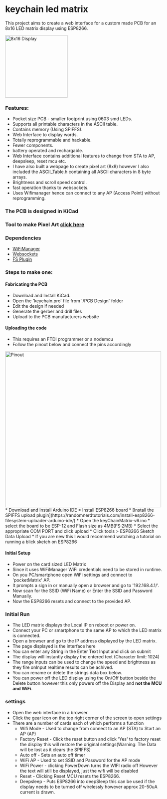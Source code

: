 # keychain led matrix
This project aims to create a web interface for a custom made PCB for an 8x16 LED matrix display using ESP8266.

<img src="https://raw.githubusercontent.com/Prateek7805/keychain_led_matrix/main/keyChain.jpg" alt="8x16 Display" width="200" height="auto"/>

### Features: ###
* Pocket size PCB - smaller footprint using 0603 smd LEDs.
* Supports all printable characters in the ASCII table.
* Contains memory (Using SPIFFS).
* Web Interface to display words.
* Totally reprogrammable and hackable.
* Fewer components.
* battery operated and rechargable.
* Web Interface contains additional features to change from STA to AP, deepsleep, reset mcu etc.
* I have also built a webpage to create pixel art (8x8) however I also included the ASCII_Table.h containing all ASCII characters in 8 byte arrays.
* Brightness and scroll speed control.
* fast operation thanks to websockets.
* Uses Wifimanager hence can connect to any AP (Access Point) without reprogramming.

### The PCB is designed in KiCad ###

### Tool to make Pixel Art [click here](https://leddots.000webhostapp.com/)

### Dependencies ###
* [WiFiManager](https://github.com/tzapu/WiFiManager)
* [Websockets](https://github.com/Links2004/arduinoWebSockets)
* [FS Plugin](https://github.com/esp8266/arduino-esp8266fs-plugin/releases)

### Steps to make one: ###

#### Fabricating the PCB ####
* Download and Install KiCad.
* Open the 'keychain.pro' file from '/PCB Design' folder
* Edit the design if needed
* Generate the gerber and drill files
* Upload to the PCB manufacturers website

#### Uploading the code ####
* This requires an FTDI programmer or a nodemcu
* Follow the pinout below and connect the pins accordingly
<img src="https://raw.githubusercontent.com/Prateek7805/keychain_led_matrix/main/Pinout.JPG" alt="Pinout" width="500" height="auto"/>
* Download and Install Arduino IDE
* Install ESP8266 board
* [Install the SPIFFS upload plugin](https://randomnerdtutorials.com/install-esp8266-filesystem-uploader-arduino-ide/)
* Open the keyChainMatrix-v6.ino
* select the board to be ESP-12 and Flash size as 4MB(FS:2MB) 
* Select the appropriate COM PORT and click upload
* Click tools > ESP8266 Sketch Data Upload
* If you are new this I would recommend watching a tutorial on running a blick sketch on ESP8266

#### Initial Setup ####
* Power on the card sized LED Matrix
* Since it uses WiFiManager WiFi credentials need to be stored in runtime.
* On you PC/smartphone open WiFi settings and connect to 'pocketMatrix' AP.
* It prompts a sign in or manually open a browser and go to '192.168.4.1/'.
* Now scan for the SSID (WiFi Name) or Enter the SSID and Password Manually.
* Now the ESP8266 resets and connect to the provided AP.

### Initial Run ###
* The LED matrix displays the Local IP on reboot or power on. 
* Connect your PC or smartphone to the same AP to which the LED matrix is connected.
* Open a browser and go to the IP address displayed by the LED matrix.
* The page displayed is the interface here
* You can enter any String in the Enter Text Input and click on submit
* The display will instantly display the entered text (Character limit: 1024)
* The range inputs can be used to change the speed and brightness as they fire onInput realtime results can be achived.
* You can rename or delete the strings data box below.
* You can power off the LED display using the On/Off button beside the Delete button however this only powers off the Display and **not the MCU and WiFi**.

### settings ###
* Open the web interface in a browser.
* Click the gear icon on the top right corner of the screen to open settings
* There are a number of cards each of which performs a function 
    * Wifi Mode - Used to change from connect to an AP (STA) to Start an AP (AP)
    * Factory Reset - Click the reset button and click 'Yes' to factory reset the display this will restore the original settings(Warning: The Data will be lost as it clears the SPIFFS)
    * Auto off - Sets an auto off timer
    * WiFi AP - Used to set SSID and Password for the AP mode
    * WiFi Power - clicking PowerDown turns the WIFI radio off However the text will still be displayed, just the wifi will be disabled
    * Reset - Clicking Reset MCU resets the ESP8266.
    * Deepsleep - Puts ESP8266 into deepSleep this can be used if the display needs to be turned off wirelessly however approx 20-50uA current is drawn.

